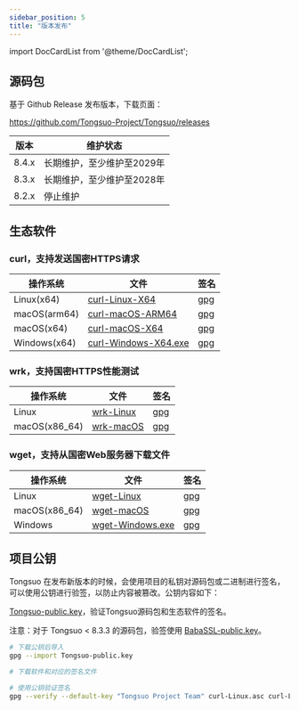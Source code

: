 ```yaml
---
sidebar_position: 5
title: "版本发布"
---
```

import DocCardList from '@theme/DocCardList';

<DocCardList />

## 源码包

基于 Github Release 发布版本，下载页面：

https://github.com/Tongsuo-Project/Tongsuo/releases

| 版本    | 维护状态            |
|-------|-----------------|
| 8.4.x | 长期维护，至少维护至2029年 |
| 8.3.x | 长期维护，至少维护至2028年 |
| 8.2.x | 停止维护            |

## 生态软件

### curl，支持发送国密HTTPS请求

| 操作系统          | 文件               | 签名  |
|---------------|------------------|-----|
| Linux(x64)        | [curl-Linux-X64](https://gitee.com/Tongsuo/download/raw/master/curl-Linux-X64)       | [gpg](https://gitee.com/Tongsuo/download/raw/master/curl-Linux-X64.asc) |
| macOS(arm64) | [curl-macOS-ARM64](https://gitee.com/Tongsuo/download/raw/master/curl-macOS-ARM64)       | [gpg](https://gitee.com/Tongsuo/download/raw/master/curl-macOS-ARM64.asc) |
| macOS(x64) | [curl-macOS-X64](https://gitee.com/Tongsuo/download/raw/master/curl-macOS-X64)       | [gpg](https://gitee.com/Tongsuo/download/raw/master/curl-macOS-X64.asc) |
| Windows(x64)  | [curl-Windows-X64.exe](https://gitee.com/Tongsuo/download/raw/master/curl-Windows-X64.exe) | [gpg](https://gitee.com/Tongsuo/download/raw/master/curl-Windows-X64.exe.asc) |

### wrk，支持国密HTTPS性能测试

| 操作系统          | 文件               | 签名         |
|-----|-----|-----|
| Linux         | [wrk-Linux](https://gitee.com/Tongsuo/download/raw/master/wrk-Linux)       | [gpg](https://gitee.com/Tongsuo/download/raw/master/wrk-Linux.asc) |
| macOS(x86_64) | [wrk-macOS](https://gitee.com/Tongsuo/download/raw/master/wrk-macOS)       | [gpg](https://gitee.com/Tongsuo/download/raw/master/wrk-macOS.asc) |


### wget，支持从国密Web服务器下载文件

| 操作系统          | 文件               | 签名  |
|---------------|------------------|-----|
| Linux         | [wget-Linux](https://gitee.com/Tongsuo/download/raw/master/wget-Linux)       | [gpg](https://gitee.com/Tongsuo/download/raw/master/wget-Linux.asc) |
| macOS(x86_64) | [wget-macOS](https://gitee.com/Tongsuo/download/raw/master/wget-macOS)       | [gpg](https://gitee.com/Tongsuo/download/raw/master/wget-macOS.asc) |
| Windows       | [wget-Windows.exe](https://gitee.com/Tongsuo/download/raw/master/wget-Windows.exe) | [gpg](https://gitee.com/Tongsuo/download/raw/master/wget-Windows.exe.asc) |


## 项目公钥

Tongsuo 在发布新版本的时候，会使用项目的私钥对源码包或二进制进行签名，可以使用公钥进行验签，以防止内容被篡改。公钥内容如下：

[Tongsuo-public.key](https://gitee.com/Tongsuo/download/raw/master/Tongsuo-public.key)，验证Tongsuo源码包和生态软件的签名。

注意：对于 Tongsuo < 8.3.3 的源码包，验签使用 [BabaSSL-public.key](https://gitee.com/Tongsuo/download/raw/master/BabaSSL-public.key)。

```bash
# 下载公钥后导入
gpg --import Tongsuo-public.key

# 下载软件和对应的签名文件

# 使用公钥验证签名
gpg --verify --default-key "Tongsuo Project Team" curl-Linux.asc curl-Linux
```